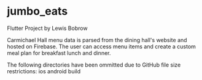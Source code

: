 # jumbo_eats

Flutter Project by Lewis Bobrow

Carmichael Hall menu data is parsed from the dining hall's website and hosted on Firebase. The user can access menu items and create a custom meal plan for breakfast lunch and dinner.

The following directories have been ommitted due to GitHub file size restrictions:
ios
android
build
